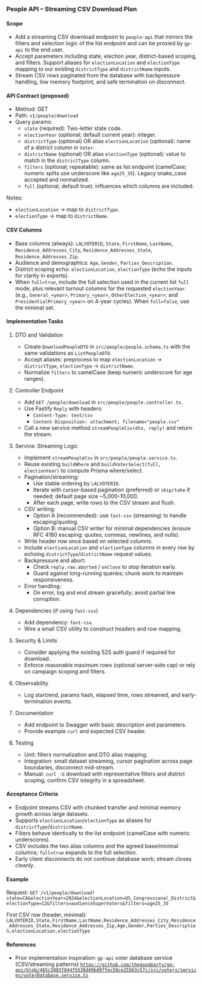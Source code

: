 ### People API – Streaming CSV Download Plan

#### Scope

- Add a streaming CSV download endpoint to `people-api` that mirrors the filters and selection logic of the list endpoint and can be proxied by `gp-api` to the end user.
- Accept parameters including state, election year, district-based scoping, and filters. Support aliases for `electionLocation` and `electionType` mapping to our existing `districtType` and `districtName` inputs.
- Stream CSV rows paginated from the database with backpressure handling, low memory footprint, and safe termination on disconnect.

#### API Contract (proposed)

- Method: GET
- Path: `v1/people/download`
- Query params:
  - `state` (required): Two-letter state code.
  - `electionYear` (optional; default current year): integer.
  - `districtType` (optional) OR alias `electionLocation` (optional): name of a district column in `Voter`.
  - `districtName` (optional) OR alias `electionType` (optional): value to match in the `districtType` column.
  - `filters` (optional; repeatable): same as list endpoint (camelCase; numeric splits use underscore like `age25_35`). Legacy snake_case accepted and normalized.
  - `full` (optional; default true): influences which columns are included.

Notes:

- `electionLocation` → map to `districtType`.
- `electionType` → map to `districtName`.

#### CSV Columns

- Base columns (always): `LALVOTERID`, `State`, `FirstName`, `LastName`, `Residence_Addresses_City`, `Residence_Addresses_State`, `Residence_Addresses_Zip`.
- Audience and demographics: `Age`, `Gender`, `Parties_Description`.
- District scoping echo: `electionLocation`, `electionType` (echo the inputs for clarity in exports).
- When `full=true`, include the full selection used in the current list `full` mode, plus relevant turnout columns for the requested `electionYear` (e.g., `General_<year>`, `Primary_<year>`, `OtherElection_<year>`; and `PresidentialPrimary_<year>` on 4-year cycles). When `full=false`, use the minimal set.

#### Implementation Tasks

1. DTO and Validation

   - Create `DownloadPeopleDTO` in `src/people/people.schema.ts` with the same validations as `ListPeopleDTO`.
   - Accept aliases: preprocess to map `electionLocation` → `districtType`, `electionType` → `districtName`.
   - Normalize `filters` to camelCase (keep numeric underscore for age ranges).

2. Controller Endpoint

   - Add `GET /people/download` in `src/people/people.controller.ts`.
   - Use Fastify `Reply` with headers:
     - `Content-Type: text/csv`
     - `Content-Disposition: attachment; filename="people.csv"`
   - Call a new service method `streamPeopleCsv(dto, reply)` and return the stream.

3. Service: Streaming Logic

   - Implement `streamPeopleCsv` in `src/people/people.service.ts`.
   - Reuse existing `buildWhere` and `buildVoterSelect(full, electionYear)` to compute Prisma where/select.
   - Pagination/streaming:
     - Use stable ordering by `LALVOTERID`.
     - Iterate with cursor-based pagination (preferred) or `skip/take` if needed; default page size ~5,000–10,000.
     - After each page, write rows to the CSV stream and flush.
   - CSV writing:
     - Option A (recommended): use `fast-csv` (streaming) to handle escaping/quoting.
     - Option B: manual CSV writer for minimal dependencies (ensure RFC 4180 escaping: quotes, commas, newlines, and nulls).
   - Write header row once based on selected columns.
   - Include `electionLocation` and `electionType` columns in every row by echoing `districtType`/`districtName` request values.
   - Backpressure and abort:
     - Check `reply.raw.aborted` / `onClose` to stop iteration early.
     - Guard against long-running queries; chunk work to maintain responsiveness.
   - Error handling:
     - On error, log and end stream gracefully; avoid partial line corruption.

4. Dependencies (if using `fast-csv`)

   - Add dependency: `fast-csv`.
   - Wire a small CSV utility to construct headers and row mapping.

5. Security & Limits

   - Consider applying the existing S2S auth guard if required for download.
   - Enforce reasonable maximum rows (optional server-side cap) or rely on campaign scoping and filters.

6. Observability

   - Log start/end, params hash, elapsed time, rows streamed, and early-termination events.

7. Documentation

   - Add endpoint to Swagger with basic description and parameters.
   - Provide example `curl` and expected CSV header.

8. Testing
   - Unit: filters normalization and DTO alias mapping.
   - Integration: small dataset streaming, cursor pagination across page boundaries, disconnect mid-stream.
   - Manual: `curl -G` download with representative filters and district scoping, confirm CSV integrity in a spreadsheet.

#### Acceptance Criteria

- Endpoint streams CSV with chunked transfer and minimal memory growth across large datasets.
- Supports `electionLocation`/`electionType` as aliases for `districtType`/`districtName`.
- Filters behave identically to the list endpoint (camelCase with numeric underscores).
- CSV includes the two alias columns and the agreed base/minimal columns; `full=true` expands to the full selection.
- Early client disconnects do not continue database work; stream closes cleanly.

#### Example

Request:
`GET /v1/people/download?state=CA&electionYear=2024&electionLocation=US_Congressional_District&electionType=12&filters=audienceSuperVoters&filters=age25_35`

First CSV row (header, minimal):
`LALVOTERID,State,FirstName,LastName,Residence_Addresses_City,Residence_Addresses_State,Residence_Addresses_Zip,Age,Gender,Parties_Description,electionLocation,electionType`

#### References

- Prior implementation inspiration: `gp-api` voter database service (CSV/streaming patterns) [`https://github.com/thegoodparty/gp-api/blob/465c3983f844f5530d49bd97fec50ce25563c57c/src/voters/services/voterDatabase.service.ts`](https://github.com/thegoodparty/gp-api/blob/465c3983f844f5530d49bd97fec50ce25563c57c/src/voters/services/voterDatabase.service.ts)
